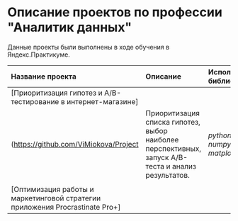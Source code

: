 # Описание проектов по профессии "Аналитик данных"

Данные проекты были выполнены в ходе обучения в Яндекс.Практикуме.

| Название проекта | Описание | Используемые библиотеки | 
| :---------------------- | :---------------------- | :---------------------- |
| [Приоритизация гипотез и A/B-тестирование в интернет-магазине]
(https://github.com/ViMiokova/Project | Приоритизация списка гипотез, выбор наиболее перспективных, запуск A/B-теста и анализ результатов.|*python*   *pandas*   *numpy*   *matplotlib*|
| | | |
| [Оптимизация работы и маркетинговой стратегии приложения Procrastinate Pro+]
